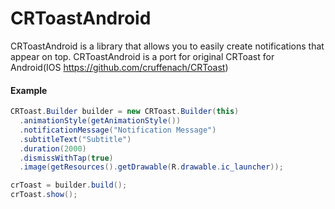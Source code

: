 CRToastAndroid
==============


CRToastAndroid is a library that allows you to easily create notifications that appear on top.
CRToastAndroid is a port for original CRToast for Android(IOS https://github.com/cruffenach/CRToast)



#### Example

```	java
CRToast.Builder builder = new CRToast.Builder(this)
  .animationStyle(getAnimationStyle())
  .notificationMessage("Notification Message")
  .subtitleText("Subtitle")
  .duration(2000)
  .dismissWithTap(true)
  .image(getResources().getDrawable(R.drawable.ic_launcher));

crToast = builder.build();
crToast.show();
```
